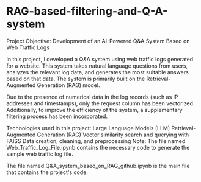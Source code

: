 # RAG-based-filtering-and-Q-A-system

Project Objective:
Development of an AI-Powered Q&A System Based on Web Traffic Logs

In this project, I developed a Q&A system using web traffic logs generated for a website. This system takes natural language questions from users, analyzes the relevant log data, and generates the most suitable answers based on that data. The system is primarily built on the Retrieval-Augmented Generation (RAG) model.

Due to the presence of numerical data in the log records (such as IP addresses and timestamps), only the request column has been vectorized. Additionally, to improve the efficiency of the system, a supplementary filtering process has been incorporated.

Technologies used in this project:
Large Language Models (LLM)
Retrieval-Augmented Generation (RAG)
Vector similarity search and querying with FAISS
Data creation, cleaning, and preprocessing
Note: The file named Web_Traffic_Log_File.ipynb contains the necessary code to generate the sample web traffic log file.

The file named Q&A_system_based_on_RAG_github.ipynb is the main file that contains the project's code.
